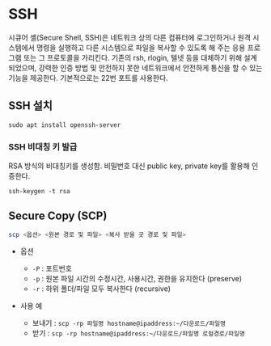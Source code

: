 # SSH

시큐어 셸(Secure Shell, SSH)은 네트워크 상의 다른 컴퓨터에 로그인하거나 원격 시스템에서 명령을 실행하고 다른 시스템으로 파일을 복사할 수 있도록 해 주는 응용 프로그램 또는 그 프로토콜을 가리킨다. 기존의 rsh, rlogin, 텔넷 등을 대체하기 위해 설계되었으며, 강력한 인증 방법 및 안전하지 못한 네트워크에서 안전하게 통신을 할 수 있는 기능을 제공한다. 기본적으로는 22번 포트를 사용한다.

## SSH 설치

`sudo apt install openssh-server`

### SSH 비대칭 키 발급

RSA 방식의 비대칭키를 생성함. 비밀번호 대신 public key, private key를 활용해 인증한다.

`ssh-keygen -t rsa`

## Secure Copy (SCP)

```sh
scp <옵션> <원본 경로 및 파일> <복사 받을 곳 경로 및 파일>
```

- 옵션
  - `-P` : 포트번호
  - `-p` : 원본 파일 시간의 수정시간, 사용시간, 권한을 유지한다 (preserve)
  - `-r` : 하위 폴더/파일 모두 복사한다 (recursive)

- 사용 예
  - 보내기 : `scp -rp 파일명 hostname@ipaddress:~/다운로드/파일명`
  - 받기 : `scp -rp hostname@ipaddress:~/다운로드/파일명 로컬경로/파일명`